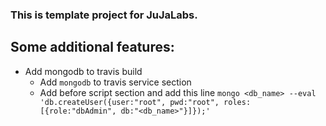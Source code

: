 
### This is template project for JuJaLabs.

## Some additional features:
 - Add mongodb to travis build
    * Add `mongodb` to travis service section
    * Add before script section and add this line   `mongo <db_name> --eval 'db.createUser({user:"root", pwd:"root", roles:[{role:"dbAdmin", db:"<db_name>"}]});'`

